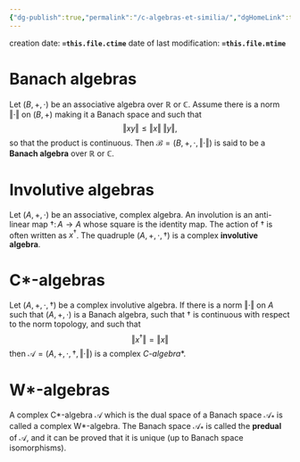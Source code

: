 ```yaml
---
{"dg-publish":true,"permalink":"/c-algebras-et-similia/","dgHomeLink":true,"dgPassFrontmatter":false,"dgShowBacklinks":false,"dgShowLocalGraph":true,"dgShowInlineTitle":false,"dgShowFileTree":true,"dgEnableSearch":true}
---
```




creation date: **`=this.file.ctime`** 
date of last modification: **`=this.file.mtime`**

# Banach algebras

Let $(B,+,\cdot)$ be an associative algebra over $\mathbb{R}$ or $\mathbb{C}$. Assume there is a norm $\Vert\cdot\Vert$ on $(B,+)$ making it a Banach space and such that
$$
\Vert xy\Vert \leq \Vert x\Vert \; \Vert y\Vert,
$$
so that the product is continuous. Then $\mathcal{B}=(B,+,\cdot,\Vert\cdot\Vert)$ is said to be a **Banach algebra** over $\mathbb{R}$ or $\mathbb{C}$.

# Involutive algebras

Let $(A,+,\cdot)$ be an associative, complex algebra. An involution is an anti-linear map $\dagger \colon A\rightarrow A$ whose square is the identity map. The action of $\dagger$ is often written as $x^{\dagger}$. The quadruple $(A,+,\cdot,\dagger)$ is a complex **involutive algebra**.

# C*-algebras

Let $(A,+,\cdot,\dagger)$ be a complex involutive algebra. If there is a norm $\Vert\cdot\Vert$ on $A$ such that $(A,+,\cdot)$ is a Banach algebra, such that $\dagger$ is continuous with respect to the norm topology, and such that
$$
\Vert x^{\dagger}\Vert = \Vert x\Vert
$$
then $\mathscr{A}=(A,+,\cdot,\dagger,\Vert\cdot\Vert)$ is a complex **C*-algebra**.

# W*-algebras

A complex C*-algebra $\mathscr{A}$ which is the dual space of a Banach space $\mathscr{A}_{*}$ is called a complex W*-algebra. The Banach space $\mathscr{A}_{*}$ is called the **predual** of $\mathscr{A}$, and it can be proved that it is unique (up to Banach space isomorphisms).

